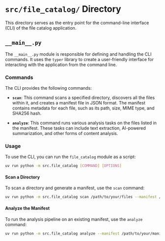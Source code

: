 # `src/file_catalog/` Directory

This directory serves as the entry point for the command-line interface (CLI) of the file catalog application.

## `__main__.py`

The `__main__.py` module is responsible for defining and handling the CLI commands. It uses the `typer` library to create a user-friendly interface for interacting with the application from the command line.

### Commands

The CLI provides the following commands:

-   **`scan`**: This command scans a specified directory, discovers all the files within it, and creates a manifest file in JSON format. The manifest contains metadata for each file, such as its path, size, MIME type, and SHA256 hash.

-   **`analyze`**: This command runs various analysis tasks on the files listed in the manifest. These tasks can include text extraction, AI-powered summarization, and other forms of content analysis.

### Usage

To use the CLI, you can run the `file_catalog` module as a script:

```bash
uv run python -m src.file_catalog [COMMAND] [OPTIONS]
```

#### Scan a Directory

To scan a directory and generate a manifest, use the `scan` command:

```bash
uv run python -m src.file_catalog scan /path/to/your/files --manifest /path/to/your/manifest.json
```

#### Analyze the Manifest

To run the analysis pipeline on an existing manifest, use the `analyze` command:

```bash
uv run python -m src.file_catalog analyze --manifest /path/to/your/manifest.json
```
